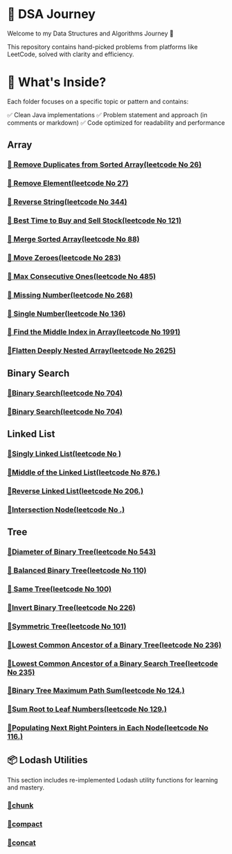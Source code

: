 # 📘 DSA Journey


Welcome to my Data Structures and Algorithms Journey 🚀

This repository contains hand-picked problems from platforms like LeetCode, solved with clarity and efficiency.

# 📌 What's Inside?
Each folder focuses on a specific topic or pattern and contains:

✅ Clean Java implementations
✅ Problem statement and approach (in comments or markdown)
✅ Code optimized for readability and performance

## Array
 ### [🔹 Remove Duplicates from Sorted Array(leetcode No 26)](./namasteDSA/arrays/problem1.js)

### [🔹 Remove Element(leetcode No 27)](./namasteDSA/arrays/problem2.js)

### [🔹 Reverse String(leetcode No 344)](./namasteDSA/arrays/problem3.js)

### [🔹 Best Time to Buy and Sell Stock(leetcode No 121)](./namasteDSA/arrays/problem4.js)

### [🔹 Merge Sorted Array(leetcode No 88)](./namasteDSA/arrays/problem5.js)

### [🔹 Move Zeroes(leetcode No 283)](./namasteDSA/arrays/problem6.js)

### [🔹  Max Consecutive Ones(leetcode No 485)](./namasteDSA/arrays/problem7.js)

### [🔹 Missing Number(leetcode No 268)](./namasteDSA/arrays/problem8.js)

### [🔹 Single Number(leetcode No 136)](./namasteDSA/arrays/problem9.js)

### [🔹  Find the Middle Index in Array(leetcode No 1991)](./namasteDSA/arrays/problem10.js)

### [🔹Flatten Deeply Nested Array(leetcode No 2625)](./namasteDSA/arrays/problem11.js)

## Binary Search
### [🔹Binary Search(leetcode No 704)](./namasteDSA/binarySearch/binarySearch.js)

### [🔹Binary Search(leetcode No 704)](./namasteDSA/binarySearch/binarySearch.js)

## Linked List
### [🔹Singly Linked List(leetcode No )](./namasteDSA/LinkedList/singlyLinkedList.js)

### [🔹Middle of the Linked List(leetcode No 876.)](./namasteDSA/LinkedList/middleOfLL.js)

### [🔹Reverse Linked List(leetcode No 206.)](./namasteDSA/LinkedList/problem2.js)

### [🔹Intersection Node(leetcode No .)](./namasteDSA/LinkedList/problem3.js)

## Tree
### [🔹Diameter of Binary Tree(leetcode No 543)](./namasteDSA/Tree/diameterOfTree.js)

### [🔹 Balanced Binary Tree(leetcode No 110)](./namasteDSA/Tree/balancedBinaryTree.js)

### [🔹 Same Tree(leetcode No 100)](./namasteDSA/Tree/isSameTree.js)

### [🔹Invert Binary Tree(leetcode No 226)](./namasteDSA/Tree/invertingTree.js)

### [🔹Symmetric Tree(leetcode No 101)](./namasteDSA/Tree/isSymmetric.js)

### [🔹Lowest Common Ancestor of a Binary Tree(leetcode No 236)](./namasteDSA/Tree/lowestCommonAncestor.js)

### [🔹Lowest Common Ancestor of a Binary Search Tree(leetcode No 235)](./namasteDSA/Tree/lcaOfBST.js)

### [🔹Binary Tree Maximum Path Sum(leetcode No 124.)](./namasteDSA/Tree/maxPathSum.js)

### [🔹Sum Root to Leaf Numbers(leetcode No 129.)](./namasteDSA/Tree/sumRootOfLeafNumbers.js)

### [🔹Populating Next Right Pointers in Each Node(leetcode No 116.)](./namasteDSA/Tree/nextRightNode.js)


 




## 📦 Lodash Utilities
This section includes re-implemented Lodash utility functions for learning and mastery.

### [🔹chunk](./lodash-utilities/_chunk.js)

### [🔹compact](./lodash-utilities/_compact.js)

### [🔹concat](./lodash-utilities/_concat.js)

